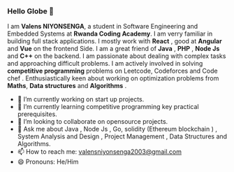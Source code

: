 ### Hello Globe 👋

I am **Valens NIYONSENGA**, a student in Software Engineering and Embedded Systems at **Rwanda Coding Academy**. I am verry familiar in building full stack applications. I mostly work with **React** , good at  **Angular** and **Vue** on the frontend Side. I am a great friend of **Java** , **PHP** , **Node Js** and **C++** on the backend. I am passionate about dealing with complex tasks and approaching difficult problems. I am actively involved in solving **competitive programming** problems on Leetcode,  Codeforces and Code chef . Enthusiastically keen about  working on optimization problems from **Maths**, **Data structures** and **Algorithms** .

- 🔭 I’m currently working on start up projects.
- 🌱 I’m currently learning competitive programming key practical prerequisites.
- 👯 I’m looking to collaborate on opensource projects.
- 💬 Ask me about Java , Node Js , Go, solidity (Ethereum  blockchain )  , System Analysis and Design , Project Management , Data Structures and Algorithms. 
- 📫 How to reach me: valensniyonsenga2003@gmail.com
- 😄 Pronouns: He/Him




